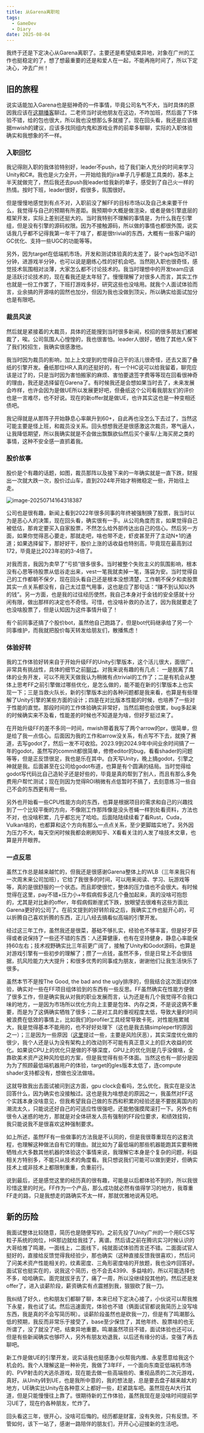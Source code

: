 ```yaml
---
title: 从Garena离职啦
tags:
  - GameDev
  - Diary
date: 2025-08-04 
---
```


我终于还是下定决心从Garena离职了。主要还是希望结束异地，对象在广州的工作也挺稳定的了，想了想最重要的还是和爱人在一起，不能再拖时间了，所以下定决心，冲去广州！

## 旧的旅程

说实话能加入Garena也是挺神奇的一件事情，毕竟公司名气不大，当时具体的原因我应该在[这期播客](https://www.xiaoyuzhoufm.com/episode/628a54c15cf4a5ad60ca094d)聊过。二老师当时说他朋友在这边，不咋加班，然后面了下体验不错，给的包也很大，所以我也没想那么多就接了。现在回头看，我还是应该根据mwish的建议，应该多找同组内鬼和游戏业界的前辈多聊聊，实际的入职体验确实和我想象的不一样。

### 入职回忆

我记得刚入职的我体验特别好，leader不push，给了我们新人充分的时间来学习Unity和C#。我也是火力全开，一开始给我的jira单子几乎都是工具类的，基本上半天就做完了，然后我还去push我leader给我新的单子，感受到了自己火一样的热情。按时下班，leader很好，假很多，氛围很好。

但是慢慢地感觉到有点不对，入职前没了解FF的目标市场以及自己未来要干什么，我觉得与自己的预期有所差距。我预期中大概是做渲染，或者是做引擎底层的框架开发，实际上差别还挺大的。当时我特别不理解的事情是，为什么我在引擎组，但是没有引擎的源码权限。因为不接触源码，所以做的事情也都很外围，说实话我几乎都不记得我第一年干了啥了，都是很trivial的东西，大概有一些客户端的GC优化、支持一些UGC的功能等等。

另外，因为target在低端机市场，开发和测试体验真的太差了，装个apk包动不动1分钟，进游戏半分钟，也可以说是磨练心性的好机会吧。当然刚入职也很奇怪，感觉技术氛围相对淡薄，大家怎么都不讨论技术的。我当时理想中的开发team应该是活跃讨论技术的，现在看我还是太年轻了。慢慢理解了对很多人而言，其实工作也就是一份工作罢了，下班打游戏多好，研究这些也没啥用。就我个人面试体验而言，业余搞的开源啥的固然也加分，但因为我也没做到顶尖，所以确实给面试加分也是有限吧。

### 裁员风波

然后就是紧接着的大裁员，具体的还能搜到当时很多新闻，校招的很多朋友们都被裁了，唉。公司氛围人心惶惶的，我也很害怕。leader人很好，牺牲了其他人保下了我们校招生，我确实很感激他。

我当时因为裁员的影响，加上上文提到的觉得自己干的活儿很奇怪，还去又面了叠纸的引擎开发。叠纸那位HR人真的还挺好的，有一个HC说可以给我留着，聊完应该是过了的，只是当时因为害怕搬家的麻烦、害怕要退签字费等等现在回看很神奇的理由，我还是选择留在Garena了。有时候我还是会想如果当时去了，未来发展会咋样，也许会因为是做UE所以发展更好吧，但叠纸这个公司看我朋友们的评价也是一言难尽，也不好说。现在的新offer就是做UE，也许其实这也是一种变相还债吧。

我记得就是从那阵子开始静息心率飙升到60+，自此再也没怎么下去过了，当然这可能主要是怪上班，和裁员没关系。回头想想我还是很感激这次裁员，寒气逼人，让我降低期望，所以我确实就是不会做出飘飘欲仙然后买个豪车/上海买房之类的事情，这种不安全感一直抓着我。

### 股价故事

股价是个有趣的话题，如图，裁员那阵以及接下来的一年确实就是一直下跌，财报出一次就大跌一次，股价过山车，直到2024年开始才稍微稳定一些，开始往上走。

![image-20250714164318387](./../Assets/leaving_garena/image-20250714164318387.png)

公司也是很有趣，新闻上看到2022年很多同事的年终被强制换了股票，我当时以为是恶心人的决策，现在回头看，确实很有一手。从公司角度而言，如果觉得自己被低估，那肯定要买入自家股票，不然怎么给外部传达出自己的信心。然后另一方面，如果你觉得恶心要走，那就走吧，啥也带不走，虾皮甚至开了主动N+1的通道；如果选择留下，那好好干，股价上涨的话收益也特别高，毕竟现在最高到过172，毕竟是比2023年初的3-4倍了。

对我而言，我因为卖早了“亏损”很多很多。当时被整个失败主义的氛围影响，根本没有心思等待股票从低谷走出来，vest一笔我就卖掉一笔，落袋为安。当时觉得自己的工作都朝不保夕，现在回头看自己还是根本没想清楚，工作朝不保夕和卖股票其实一点关系都没有，自己太过意气用事，这也是应了那句话：“赚不到认知以外的钱”。另一方面，也是我的过往经历使然，我自己本身对于金钱的安全感就十分闲有限，做出那样的决定也不奇怪。可惜，也没啥补救的办法了，因为我就要走了也没啥股票了，但是认知因为这件事情升级了！

有个前同事还搞了个股价bot，虽然他自己跑路了，但是bot代码继承给了另一个同事维护，而我就把股价每天转发给朋友们，散播焦虑！

### 体验好转

我的工作体验好转来自于开始升级FF的Unity引擎版本，这个活儿很大，面很广，非常具有挑战性，具体的细节之前[聊过](https://jsjtxietian.github.io/2025/03/25/upgrade_to_unity2022/)。对我来说有趣的有几点： 一是脱离了具体的业务开发，可以不用天天做我认为稍微有点trivial的工作了；二是有机会从整体上思考FF之前引擎做过哪些优化，是怎么做的，能不能在新的引擎版本上也实现一下；三是当救火队长，新的引擎版本出的各种问题都是我来看，也算是有些理解了Unity引擎的某些方面的设计；四是在对比版本性能的时候，也培养了一些对于性能的直觉。那段时间的工作体验确实非常好，当然后期也会很累，bug多起来的时候确实来不及看，性能差的时候也不知道是为啥，但好歹挺过来了。

在开始升级FF的差不多同一时间，mwish带着我写了两个arrow的pr，很简单，但是给了我一点信心。后面因为我的工作和arrow没关系，有点写不下去，就换了赛道，去写godot了，然后一发不可收拾。2023.9到2024.9年中间业余时间搞了一年的godot，虽然写的commit都很简单，修修editor的bug，看看shader的问题等等，但是正反馈很足，我也是乐在其中。白天写Unity，晚上搞godot，引擎之神就是我。后面甚至在公司给godot布道，也算是有个圆满的结局。当时觉得给godot写代码比自己造轮子还是好些的，毕竟是真的帮到了别人，而且有那么多免费用户帮忙测试；现在则因为觉得ROI稍微有点低暂时不搞了，去刻意练习一些自己不会的东西更有用一些。

另外也开始看一些CPU性能方向的东西，也算是根据项目的需求和自己的兴趣找到了一个比较平衡的方向，不像刚工作那阵像是没头苍蝇一样到处看资料，方法也不对，也没啥积累，几乎都忘光了哈哈。后面陆陆续续看了看Rust，Cuda，Vulkan啥的，也都算和这个方向有那么一点点关系，至少更脚踏实地了。另外因为压力不大，每天空闲时候我都会刷刷知乎、X看看关注的人发了啥技术文章，也算是开开眼界。

### 一点反思

虽然工作总是越来越忙的，但我还是很感谢Garena整体上的WLB（三年来我只有一次周末来公司加班），它给了我很多的时间，可以用来阅读、学习、玩游戏等等，真的是很舒服的一个状态。而且即使很忙，整体的压力值也不会很大。有时候觉得在这里，pay不错+压力小+年假病假多这几个叠加起来，真的没啥可抱怨的，尤其是对比新的offer，年假病假断崖式下跌，放眼望去很难有这些方面比Garena更好的公司了。在前文提到的好转阶段之后，我确实工作也挺开心的，可以折腾自己喜欢折腾的东西，正儿八经去搞看似高端的引擎开发。

经过这三年工作，虽然我还是很菜，基础不够扎实，经验也不够丰富，但是好歹获得或者说保持了一些还不错的东西：人还算健康，也有在坚持健身，静息心率能保持60左右；技术视野确实比三年前更广阔了，接触了Unity和Godot源码，也算是对游戏引擎有一些初步的理解了；攒了一点钱，虽然不多，但是日常上不会很拮据，抗风险能力大大提升；和很多优秀的同事成为朋友，谢谢他们让我生活快乐了很多。

虽然本节不是按The Good, the bad and the ugly排序的，但我结合这次面试的体验，确实对一些在FF项目组体验到的东西有一些反思。FF虽然确实在性能方便做了很多工作，但是确实我从对我的职业发展而言，认为还是有几个我觉得不合我口味的地方，一是因为市场所以优化方向上主要是包体、内存之类，不是说这俩不重要，而是为了这俩确实牺牲了很多；二是对工具的重视程度太低，导致大量的时间被浪费在低效的事情上，比如我们的profiler工具经常导致卡死，对性能拖累贼大，我是觉得基本不能用的，也不好好处理下（这也是我去搞simpleperf的原因之一）；三是因为一些原因（[这里](https://jsjtxietian.github.io/2025/04/01/learning_in_ff/)提过一些，主要是风险厌恶），其实深度优化做的很少，我个人还是认为没有架构上的改动则不可能有真正意义上的巨大收益的优化。如果说CPU上的优化只是做的不够深度，GPU上的优化则是几乎没做啥，全靠砍美术资产这种风险低的方案，但是我觉得有些不体面。当然这也有一部分是因为为了照顾最低端机器用户的体验，target的gles版本太低了，连compute shader支持都没有，想做也没法做啥。

这就导致我出去面试被问到这方面，gpu clock会看吗，怎么优化，我实在是没法回答什么，因为确实也没接触过。这也是我为啥想走的原因之一，我虽然对FF这个实践本身没啥意见，但我希望我自己做的东西和积累的经验还是不要脱离国内的潮流太久，只能说还好自己的可适应性很强吧，还能勉强摸爬滚打一下。另外也有很令人迷惑的地方，那就是对全体研发人员有强制的FF段位要求，和绩效挂钩，我只能说我不是很喜欢这种强制要求。

如上所述，虽然FF有一些做事的方法我是不认同的，但是我很尊重现在的这套流程，也理解这种做法自有它的理由。就比如为了最低端的那些机器能跑其实要稍微牺牲点大多数其他机器的体验这个事情来说，我理解它本身是个复杂的问题，利益相关方特别多，不能只从技术的角度看。我只想说我们可能可以做到更好，但确实技术上或非技术上都限制重重，负重前行。

说到最后，还是感觉这里的经历真的很有趣，可能是以后都体验不到的，所以我很珍惜这里的时光。FF作为一个产品，那么成功就必然有值得学习的地方，我尊重FF走的路，只是我想走的路确实不太一样，那就优雅地说再见吧。

## 新的历险

我面试整体比较随意，简历也是随便写的。之前先投了Unity广州的一个用ECS写粒子系统的岗位，HR那边就给我挂了，离谱。然后请之前在腾讯实习时候认识的大哥给推了鸣潮，一面线上，二面线下，纯就面试体验而言还不错。二面面试官人挺好的，直接给反馈觉得我经验少，那也确实（这种直接反馈我很喜欢），然后问了问美术资产性能相关的，纹素密度、三角形密度啥的开放题，我也没咋回答好。面试官也挺实在的，说我这个简历，也不会去4399、多益啥的，所以可能选择也不多，哈哈确实。面完就拔牙去了，痛了一周，所以没继续投其他的。然后还是发offer了，进入谈薪阶段，薪资确实有点震撼到我，狠狠砍了我一刀。

我纠结了好久，也和朋友们都聊了聊，本来已经下定决心接了，小伙说可以帮我推下永星，我也试了试。然后迅速面完，体验也不错（俩面试官都说我简历上没写啥东西，我是真的不会写简历啊）。谈薪阶段虽然也是砍我一刀，但是有了鸣潮那么低的预期，我反而非常乐于接受了，base至少保住了，其他年终、股票啥的也无所谓了，没了就没了吧，结束异地重要。鸣潮虽然项目不错，面试体验也还可以，但是有些新闻确实也够吓人，另外有朋友劝退我，以后还有缘分的话，变强了再去聊吧。

新工作是做UE的引擎开发，说实话我也挺感激小伙帮我内推、永星愿意给我这个机会的。我个人理解这是一种补完，我做了3年FF，一个面向东南亚低端机市场的、PVP射击的大逃杀游戏，现在能去做一些高端些的、重视品质的二次元游戏，真好。从Unity转到UE，也是我所中意的，我的想法是，总是要去盘子越来越大的地方，UE确实比Unity在各种意义上都好一些，赶紧跳车吧。虽然现在AI大行其道，但是只能慢慢往上靠了。很期待新的工作体验，虽然我现在是没啥时间提前学习UE了，现在约各种朋友，忙炸了。

回头看这三年，很开心，没啥可后悔的。经历都是财富，没有失败，只有反馈。不管如何，该下一站了，感谢一路陪伴的朋友们，开开心心迎接新的生活吧。



